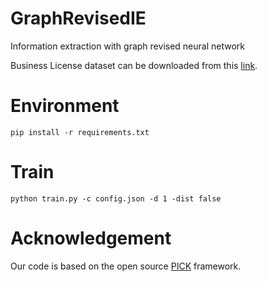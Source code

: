 # GraphRevisedIE
Information extraction with graph revised neural network

Business License dataset can be downloaded from this [link](https://drive.google.com/file/d/1hnMX99qHRmUJPMdairbGbUO8oDFGB7Al/view?usp=sharing).

# Environment
```
pip install -r requirements.txt
```

# Train
```
python train.py -c config.json -d 1 -dist false
```

# Acknowledgement
Our code is based on the open source [PICK](https://github.com/wenwenyu/PICK-pytorch) framework. 

